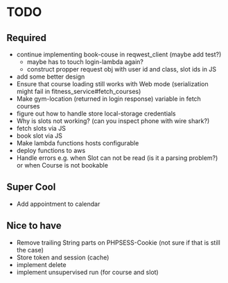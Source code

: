 # TODO

## Required

- continue implementing book-couse in reqwest_client (maybe add test?)
  - maybe has to touch login-lambda again?
  - construct propper request obj with user id and class, slot ids in JS
- add some better design
- Ensure that course loading still works with Web mode (serialization might fail in fitness_service#fetch_courses)
- Make gym-location (returned in login response) variable in fetch courses
- figure out how to handle store local-storage credentials
- Why is slots not working? (can you inspect phone with wire shark?)
- fetch slots via JS
- book slot via JS
- Make lambda functions hosts configurable
- deploy functions to aws
- Handle errors e.g. when Slot can not be read (is it a parsing problem?) or when Course is not bookable

## Super Cool

- Add appointment to calendar

## Nice to have

- Remove trailing String parts on PHPSESS-Cookie (not sure if that is still the case)
- Store token and session (cache)
- implement delete
- implement unsupervised run (for course and slot)
